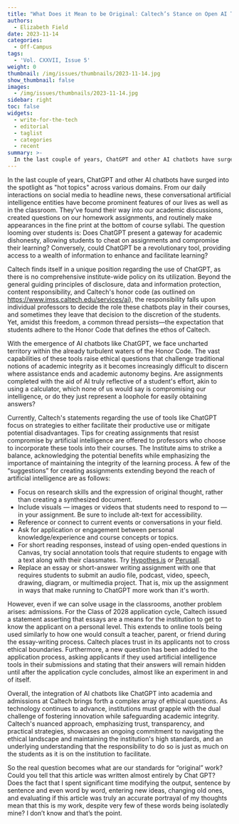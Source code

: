```yaml
---
title: "What Does it Mean to be Original: Caltech’s Stance on Open AI Tools"
authors:
  - Elizabeth Field
date: 2023-11-14
categories:
  - Off-Campus
tags:
  - 'Vol. CXXVII, Issue 5'
weight: 0
thumbnail: /img/issues/thumbnails/2023-11-14.jpg
show_thumbnail: false
images:
  - /img/issues/thumbnails/2023-11-14.jpg
sidebar: right
toc: false
widgets:
  - write-for-the-tech
  - editorial
  - taglist
  - categories
  - recent
summary: >-
  In the last couple of years, ChatGPT and other AI chatbots have surged into the spotlight as "hot topics" across various domains. From our daily interactions on social media to headline news, these conversational artificial intelligence entities have become prominent features of our lives as well as in the classroom. They’ve found their way into our academic discussions, created questions on our homework assignments, and routinely make appearances in the fine print at the bottom of course syllabi. The question looming over students is: Does ChatGPT present a gateway for academic dishonesty, allowing students to cheat on assignments and compromise their learning? Conversely, could ChatGPT be a revolutionary tool, providing access to a wealth of information to enhance and facilitate learning?
---
```


In the last couple of years, ChatGPT and other AI chatbots have surged into the spotlight as "hot topics" across various domains. From our daily interactions on social media to headline news, these conversational artificial intelligence entities have become prominent features of our lives as well as in the classroom. They’ve found their way into our academic discussions, created questions on our homework assignments, and routinely make appearances in the fine print at the bottom of course syllabi. The question looming over students is: Does ChatGPT present a gateway for academic dishonesty, allowing students to cheat on assignments and compromise their learning? Conversely, could ChatGPT be a revolutionary tool, providing access to a wealth of information to enhance and facilitate learning?

Caltech finds itself in a unique position regarding the use of ChatGPT, as there is no comprehensive institute-wide policy on its utilization. Beyond the general guiding principles of disclosure, data and information protection, content responsibility, and Caltech's honor code (as outlined on https://www.imss.caltech.edu/services/ai), the responsibility falls upon individual professors to decide the role these chatbots play in their courses, and sometimes they leave that decision to the discretion of the students. Yet, amidst this freedom, a common thread persists—the expectation that students adhere to the Honor Code that defines the ethos of Caltech.

With the emergence of AI chatbots like ChatGPT, we face uncharted territory within the already turbulent waters of the Honor Code. The vast capabilities of these tools raise ethical questions that challenge traditional notions of academic integrity as it becomes increasingly difficult to discern where assistance ends and academic autonomy begins. Are assignments completed with the aid of AI truly reflective of a student's effort, akin to using a calculator, which none of us would say is compromising our intelligence, or do they just represent a loophole for easily obtaining answers?

Currently, Caltech's statements regarding the use of tools like ChatGPT focus on strategies to either facilitate their productive use or mitigate potential disadvantages. Tips for creating assignments that resist compromise by artificial intelligence are offered to professors who choose to incorporate these tools into their courses. The Institute aims to strike a balance, acknowledging the potential benefits while emphasizing the importance of maintaining the integrity of the learning process. A few of the “suggestions” for creating assignments extending beyond the reach of artificial intelligence are as follows:



* Focus on research skills and the expression of original thought, rather than creating a synthesized document.
* Include visuals — images or videos that students need to respond to — in your assignment. Be sure to include alt-text for accessibility.
* Reference or connect to current events or conversations in your field.
* Ask for application or engagement between personal knowledge/experience and course concepts or topics.
* For short reading responses, instead of using open-ended questions in Canvas, try social annotation tools that require students to engage with a text along with their classmates. Try [Hypothes.is](https://web.hypothes.is/) or [Perusall](https://www.perusall.com/).
* Replace an essay or short-answer writing assignment with one that requires students to submit an audio file, podcast, video, speech, drawing, diagram, or multimedia project. That is, mix up the assignment in ways that make running to ChatGPT more work than it's worth. 

However, even if we can solve usage in the classrooms, another problem arises: admissions. For the Class of 2028 application cycle, Caltech issued a statement asserting that essays are a means for the institution to get to know the applicant on a personal level. This extends to online tools being used similarly to how one would consult a teacher, parent, or friend during the essay-writing process. Caltech places trust in its applicants not to cross ethical boundaries. Furthermore, a new question has been added to the application process, asking applicants if they used artificial intelligence tools in their submissions and stating that their answers will remain hidden until after the application cycle concludes, almost like an experiment in and of itself.

Overall, the integration of AI chatbots like ChatGPT into academia and admissions at Caltech brings forth a complex array of ethical questions. As technology continues to advance, institutions must grapple with the dual challenge of fostering innovation while safeguarding academic integrity. Caltech's nuanced approach, emphasizing trust, transparency, and practical strategies, showcases an ongoing commitment to navigating the ethical landscape and maintaining the institution's high standards, and an underlying understanding that the responsibility to do so is just as much on the students as it is on the institution to facilitate. 

So the real question becomes what are our standards for “original” work? Could you tell that this article was written almost entirely by Chat GPT? Does the fact that I spent significant time modifying the output, sentence by sentence and even word by word, entering new ideas, changing old ones, and evaluating if this article was truly an accurate portrayal of my thoughts mean that this is my work, despite very few of these words being isolatedly mine? I don’t know and that’s the point. 
